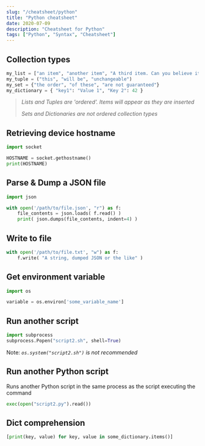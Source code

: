 ```yaml
---
slug: "/cheatsheet/python"
title: "Python cheatsheet"
date: 2020-07-09
description: "Cheatsheet for Python"
tags: ["Python", "Syntax", "Cheatsheet"]
---
```


## Collection types
```python
my_list = ["an item", "another item", "A third item. Can you believe it?"]
my_tuple = ("this", "will be", "unchangeable")
my_set = {"the order", "of these", "are not guaranteed"}
my_dictionary = { "key1": "Value 1", "Key 2": 42 }
```

>*Lists and Tuples are 'ordered'. Items will appear as they are inserted*
>
>*Sets and Dictionaries are not ordered collection types*

## Retrieving device hostname
```python
import socket

HOSTNAME = socket.gethostname()
print(HOSTNAME)
```

## Parse & Dump a JSON file
```python
import json

with open('/path/to/file.json', "r") as f:
    file_contents = json.loads( f.read() )
    print( json.dumps(file_contents, indent=4) )
```

## Write to file
```python
with open('/path/to/file.txt', "w") as f:
    f.write( "A string, dumped JSON or the like" )
```

## Get environment variable
```python
import os

variable = os.environ['some_variable_name']
```

## Run another script
```python
import subprocess
subprocess.Popen("script2.sh", shell=True)
```
Note: *<code>os.system("script2.sh")</code> is not recommended*

## Run another Python script
Runs another Python script in the same process as the script executing the command
```python
exec(open("script2.py").read())
```

## Dict comprehension
```python
[print(key, value) for key, value in some_dictionary.items()]
```